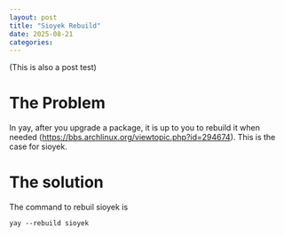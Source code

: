 ```yaml
---
layout: post
title: "Sioyek Rebuild"
date: 2025-08-21 
categories: 
---
```

(This is also a post test)

# The Problem

In yay, after you upgrade a package, it is up to you to rebuild it when needed (https://bbs.archlinux.org/viewtopic.php?id=294674). This is the case for sioyek.

# The solution

The command to rebuil sioyek is
```
yay --rebuild sioyek
```
